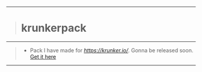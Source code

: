 
______
># krunkerpack
______
>- Pack I have made for *https://krunker.io/*. Gonna be released soon. [Get it here](https://github.com/FIMARx/krunkerpack/releases/download/0.1/FIMARx.7z)

______
